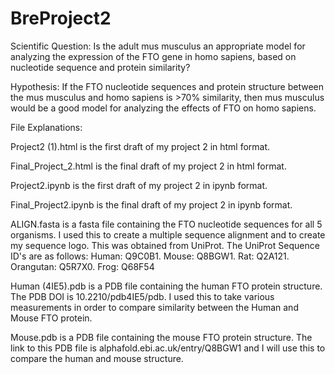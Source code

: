 # BreProject2
Scientific Question: Is the adult mus musculus an appropriate model for analyzing the expression of the FTO gene in homo sapiens, based on nucleotide sequence and protein similarity?

Hypothesis: If the FTO nucleotide sequences and protein structure between the mus musculus and homo sapiens is >70% similarity, then mus musculus would be a good model for analyzing the effects of FTO on homo sapiens.

File Explanations:

Project2 (1).html is the first draft of my project 2 in html format.

Final_Project_2.html is the final draft of my project 2 in html format.

Project2.ipynb is the first draft of my project 2 in ipynb format.

Final_Project2.ipynb is the final draft of my project 2 in ipynb format.

ALIGN.fasta is a fasta file containing the FTO nucleotide sequences for all 5 organisms. I used this to create a multiple sequence alignment and to create my sequence logo. This was obtained from UniProt. The UniProt Sequence ID's are as follows: 
Human: Q9C0B1.   Mouse: Q8BGW1.   Rat: Q2A121.   Orangutan: Q5R7X0.    Frog: Q68F54

Human (4IE5).pdb is a PDB file containing the human FTO protein structure. The PDB DOI is 10.2210/pdb4IE5/pdb. I used this to take various measurements in order to compare similarity between the Human and Mouse FTO protein.

Mouse.pdb is a PDB file containing the mouse FTO protein structure. The link to this PDB file is alphafold.ebi.ac.uk/entry/Q8BGW1 and I will use this to compare the human and mouse structure.
